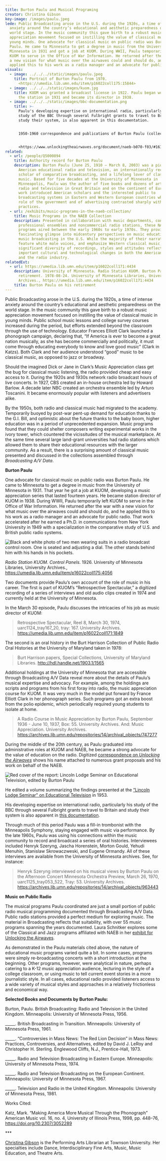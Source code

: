 ```yaml
---
title: Burton Paulu and Musical Programing
creator: Christina Gibson
key-image: /images/paulu.jpeg
lede: Public Broadcasting arose in the U.S. during the 1920s, a time of intense
  anxiety around the country’s educational and aesthetic preparedness on the
  world stage. In the music community this gave birth to a robust music
  appreciation movement focused on instilling the value of classical music in
  young minds. One advocate for classical music on public radio was Burton
  Paulu. He came to Minnesota to get a degree in music from the University of
  Minnesota in 1931 and got a job at KUOM. During WWII, Paulu temporarily left
  KUOM to serve in the Office of War Information. He returned after the war with
  a new vision for what music over the airwaves could and should do, and he
  applied this to his work as a radio manager and an advocate for public radio.
visuals:
  - image: ../../../static/images/paulu.jpeg
    title: Portrait of Burton Paulu from 1970.
      <https://umedia.lib.umn.edu/item/p16022coll175:15844>
  - image: ../../../static/images/kuom.jpg
    title: KUOM was granted a broadcast license in 1922. P﻿aulu began working for
      the station in 1931 and became its director in 1938.
  - image: ../../../static/images/bbc-documentation.png
    title: >-
      Paulu's developing expertise on international radio, particularly his
      study of the BBC through several Fulbright grants to travel to Britain and
      study their system, is also apparent in this documentation.


      1950-1960 correspondence and publications of Burton Paulu (collection #1).


      <https://www.unlockingtheairwaves.org/document/naeb-b070-f03/#161>
related:
  - url: /people/Q5000894
    title: Authority record for Burton Paulu
    description: Burton Paulu (June 25, 1910 – March 8, 2003) was a pioneer in
      American educational radio and television, an internationally recognized
      scholar of comparative broadcasting, and a lifelong lover of classical
      music. Based for five decades at the University of Minnesota in
      Minneapolis, Paulu was the author of five books and dozens of articles on
      radio and television in Great Britain and on the continent of Europe. His
      work introduced American scholars and the interested public to
      broadcasting systems in Eastern and Western European countries where the
      role of the government and of advertising contrasted sharply with US
      practices.
  - url: /exhibits/music-programs-in-the-naeb-collection/
    title: Music Programs in the NAEB Collection
    description: Presented in collaboration with music departments, conservatories,
      professional ensembles and noncommercial radio stations, these NAEB music
      programs aired between the early 1960s to early 1970s. They provide a
      fascinating glimpse into midcentury perspectives on music education and
      music broadcasting in the U.S. While the majority of their narratives
      feature white male voices, and emphasize Western classical music, a
      significant diversity of recordings, styles and attitudes reflect
      important cultural and technological changes in both the American academy
      and the radio industry.
relatedExt:
  - url: https://umedia.lib.umn.edu/item/p16022coll171:4434
    description: University of Minnesota. Radio Station KUOM. Burton Paulu on his
      retirement. 1978-08-24. University of Minnesota Libraries, University
      Archives., https://umedia.lib.umn.edu/item/p16022coll171:4434
    title: Burton Paulu on his retirement
---
```

Public Broadcasting arose in the U.S. during the 1920s, a time of intense anxiety around the country’s educational and aesthetic preparedness on the world stage. In the music community this gave birth to a robust music appreciation movement focused on instilling the value of classical music in young minds. Public school music lessons and college survey courses increased during the period, but efforts extended beyond the classroom through the use of technology. Educator Frances Elliott Clark launched a phonograph campaign, declaring that, “If America is ever to become a great nation musically, as she has become commercially and politically, it must come through educating everybody to know and love good music” (Clark in Katzs). Both Clark and her audience understood “good” music to be classical music, as opposed to jazz or broadway.

Should the imagined Dick or Jane in Clark’s Music Appreciation class get the bug for classical music listening, the radio provided cheap and easy access to it. During the 1920s and 1930s network radio broadcast hours of live concerts. In 1927, CBS created an in-house orchestra led by Howard Barlow. A decade later NBC created an orchestra ensemble led by Arturo Toscanini. It became enormously popular with listeners and advertisers alike.

By the 1950s, both radio and classical music had migrated to the academy. Temporarily buoyed by post-war pent-up demand for education thanks to the G.I. Bill, and optimistic about the future thanks to the baby boom, higher education was in a period of unprecedented expansion. Music programs found that they could shelter composers writing experimental works in the ivory tower, which countered the vicissitudes of the musical marketplace. At the same time several large land-grant universities had radio stations which allowed them to share their educational resources with the larger community. As a result, there is a surprising amount of classical music presented and discussed in the collections assembled through *Broadcasting A/V Data*.

**B﻿urton Paulu**

One advocate for classical music on public radio was Burton Paulu. He came to Minnesota to get a degree in music from the University of Minnesota in 1931. That year he got a job at KUOM, developing a music appreciation series that lasted fourteen years. He became station director of KUOM in 1938. During WWII, Paulu temporarily left KUOM to serve in the Office of War Information. He returned after the war with a new vision for what music over the airwaves could and should do, and he applied this to his work as a radio manager and an advocate for public radio. That work accelerated after he earned a Ph.D. in communications from New York University in 1949 with a specialization in the comparative study of U.S. and British public radio systems.

![Black and white photo of two men wearing suits in a radio broadcast control room. One is seated and adjusting a dial. The other stands behind him with his hands in his pockets.](/images/kuom-control.jpg "Radio Station KUOM. Control Panels. ")

*Radio Station KUOM. Control Panels*. 1926. University of Minnesota Libraries, University Archives., <https://umedia.lib.umn.edu/item/p16022coll175:4056>

Two documents provide Paulu’s own account of the role of music in his career. The first is part of KUOM’s “Retrospective Spectacular,” a digitized recording of a series of interviews and old audio clips created in 1974 and currently held at the University of Minnesota.

In the March 30 episode, Paulu discusses the intricacies of his job as music director of KUOM:

> Retrospective Spectacular, Reel 8, March 30, 1974, uarc1124_tray167_20, tray: 167. University Archives. <https://umedia.lib.umn.edu/item/p16022coll171:1849>

The second is an oral history in the Burt Harrison Collection of Public Radio Oral Histories at the University of Maryland taken in 1978:

> Burt Harrison papers, Special Collections, University of Maryland Libraries. <http://hdl.handle.net/1903.1/1565>﻿

Additional holdings at the University of Minnesota that are accessible through Broadcasting A/V Data reveal more about the details of Paulu’s musical expertise and advocacy. For example, among the holdings are scripts and programs from his first foray into radio, the music appreciation course for KUOM. It was very much in the model put forward by France Elliott Clark in her phonograph series. Such programs got an extra boost from the polio epidemic, which periodically required young students to isolate at home. 

> A Radio Course in Music Appreciation by Burton Paulu, September 1936 - June 10, 1937, Box: 55. University Archives. And: Music Appreciation. University Archives. <https://archives.lib.umn.edu/repositories/14/archival_objects/747277>

During the middle of the 20th century, as Paulu graduated into administrative roles at KUOM and NAEB, he became a strong advocate for the value of education on the radio. Digitized [correspondence on *Unlocking the Airwaves*](https://www.unlockingtheairwaves.org/people/Q5000894/) shows his name attached to numerous grant proposals and his work on behalf of the NAEB.  

![Red cover of the report: Lincoln Lodge Seminar on Educational Television, edited by Burton Paulu](/images/lincoln-lodge-seminar.png "Lincoln Lodge Seminar on Educational Television, edited by Burton Paulu")

He edited a volume summarizing the findings presented at the [“Lincoln Lodge Seminar" on Educational Television](https://www.unlockingtheairwaves.org/document/naeb-b105-f02-05/) in 1953. 

His developing expertise on international radio, particularly his study of the BBC through several Fulbright grants to travel to Britain and study their system is also apparent in [this documentation](https://www.unlockingtheairwaves.org/document/naeb-b070-f03/#161).

Through much of this period Paulu was a fill-in trombonist with the Minneapolis Symphony, staying engaged with music via performance. By the late 1960s, Paulu was using his connections within the music community to record and broadcast a series of oral histories. Interviewees included Henryk Szeryng, Jascha Horenstein, Morton Gould, Yehudi Menuhin, Stanislaw Skrowaczweski, and Eugene Ormandy.  All of these interviews are available from the University of Minnesota archives. See, for instance:

> Henryk Szeryng interviewed on his musical views by Burton Paulu on the Afternoon Concert Minnesota Orchestra Preview, March 26, 1970, uarc1125_tray053_522, Tray: 53. University Archives. <https://archives.lib.umn.edu/repositories/14/archival_objects/963443>

**Music on Public Radio**

The musical programs Paulu coordinated are just a small portion of public radio musical programming documented through Broadcasting A/V Data. Public radio stations provided a perfect medium for exploring music. The material in Broadcasting reflects that suitability, with over 55 music programs spanning the years documented. Laura Schnitker explores some of the Classical and Jazz programs affiliated with NAEB in her [exhibit for Unlocking the Airwaves](https://www.unlockingtheairwaves.org/exhibits/music-programs-in-the-naeb-collection/). 

As demonstrated in the Paulu materials cited above, the nature of educational music programs varied quite a bit. In some cases, programs were simply re-broadcasting concerts with a short introduction at the beginning. Other programs, however, were analytical in nature, perhaps catering to a K-12 music appreciation audience, lecturing in the style of a college classroom, or using music to tell current event stories in a more journalistic style. In all cases, educational radio provided listeners access to a wide variety of musical styles and approaches in a relatively frictionless and economical way.

**Selected Books and Documents by Burton Paulu:**

Burton, Paulu. British Broadcasting: Radio and Television in the United Kingdom. Minneapolis: University of Minnesota Press, 1956.

\_\_\_\__. British Broadcasting in Transition. Minneapolis: University of Minnesota Press, 1961.

\_\_\_\__. “Controversies in Mass News: The Red Lion Decision” in Mass News: Practices, Controversies, and Alternatives, edited by David J. LeRoy and Christopher H. Sterling. Englewood Cliffs, N.J., Prentice-Hall, 1973. 

\_\_\_\__. Radio and Television Broadcasting in Eastern Europe. Minneapolis: University of Minnesota Press, 1974.

\_\_\_\__. Radio and Television Broadcasting on the European Continent. Minneapolis: University of Minnesota Press, 1967.

\_\_\_\__. Television and Radio in the United Kingdom. Minneapolis: University of Minnesota Press, 1981.

W﻿orks Cited:

Katz, Mark. “Making America More Musical Through the Phonograph” American Music  vol. 
16, no. 4, University of Illinois Press, 1998, pp. 448–76, <https://doi.org/10.2307/3052289>

\*\**

[Christina Gibson](https://libraries.towson.edu/staff/christina-gibson) is the Performing Arts Librarian at Townson University. Her specialties include Dance, Interdisciplinary Fine Arts, Music, Music Education, and Theatre Arts.